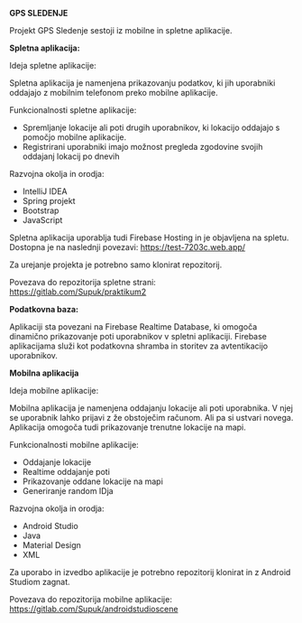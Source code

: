 **GPS SLEDENJE**

Projekt GPS Sledenje sestoji iz mobilne in spletne aplikacije.

**Spletna aplikacija:**

Ideja spletne aplikacije:

Spletna aplikacija je namenjena prikazovanju podatkov, ki jih uporabniki oddajajo z mobilnim telefonom preko mobilne aplikacije.

Funkcionalnosti spletne aplikacije:
- Spremljanje lokacije ali poti drugih uporabnikov, ki lokacijo oddajajo s pomočjo mobilne aplikacije.
- Registrirani uporabniki imajo možnost pregleda zgodovine svojih oddajanj lokacij po dnevih

Razvojna okolja in orodja:
* IntelliJ IDEA
* Spring projekt
* Bootstrap
* JavaScript

Spletna aplikacija uporablja tudi Firebase Hosting in je objavljena na spletu. Dostopna je na naslednji povezavi:
https://test-7203c.web.app/

Za urejanje projekta je potrebno samo klonirat repozitorij.

Povezava do repozitorija spletne strani:
https://gitlab.com/Supuk/praktikum2

**Podatkovna baza:**

Aplikaciji sta povezani na Firebase Realtime Database, ki omogoča dinamično prikazovanje poti uporabnikov v spletni aplikaciji.
Firebase aplikacijama služi kot podatkovna shramba in storitev za avtentikacijo uporabnikov.

**Mobilna aplikacija**

Ideja mobilne aplikacije:

Mobilna aplikacija je namenjena oddajanju lokacije ali poti uporabnika. V njej se uporabnik lahko prijavi z že obstoječim računom.
Ali pa si ustvari novega. Aplikacija omogoča tudi prikazovanje trenutne lokacije na mapi.

Funkcionalnosti mobilne aplikacije:
- Oddajanje lokacije
- Realtime oddajanje poti
- Prikazovanje oddane lokacije na mapi
- Generiranje random IDja


Razvojna okolja in orodja:
* Android Studio
* Java
* Material Design
* XML

Za uporabo in izvedbo aplikacije je potrebno repozitorij klonirat in z Android Studiom zagnat.

Povezava do repozitorija mobilne aplikacije:
https://gitlab.com/Supuk/androidstudioscene